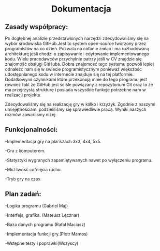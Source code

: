 # <center>  Dokumentacja </center>
## Zasady współpracy:

Po dogłębnej analizie przedstawionych narzędzi zdecydowaliśmy się na wybór środowiska GitHub.Jest to system open-source tworzony przez programistów na co dzień. Pozwala na cofanie zmian i ma rozbudowaną architekturę jeśli chodzi o zapisywanie i edytowanie implementowanego kodu. Wielu pracodawców przychylnie patrzy jeśli w CV znajdzie się znajomość obsługi GitHuba. Dobra znajomość tego systemu pozwoli lepiej odnaleźć nam się w świecie programistycznym ponieważ większośc udostępnianego kodu w internecie znajduje się na tej platformie. Dodatkowymi czynnikami które przekonują mnie do tego programu jest również fakt że GitHub jest ściśle powiązany z repozytorium Git oraz to że ma przejrzystą strukturę i posiada wszystkie funkcje potrzebne nam w realizacji projektu.

Zdecydowaliśmy się na realizację gry w kółko i krzyżyk. Zgodnie z naszymi umiejętnościami podzieliliśmy się sprawiedliwie pracą. Wyniki naszych rozmów zawarliśmy niżej: 
 
## Funkcjonalności:
-Implementacja gry na planszach 3x3, 4x4, 5x5.

-Gra z komputerem.

-Statystyki wygranych zapamiętywanych nawet po wyłączeniu programu.

-Możliwość cofnięcia ruchu.

-Tryb gry na czas.


## Plan zadań:
-Logika programu (Gabriel Maj)

-Interfejs, grafika. (Mateusz Lęcznar)

-Baza danych programu (Rafał Maciasz)

-Implementacja funkcji gry.(Piotr Mamos)

-Wstępne testy i poprawki(Wszyscy)


